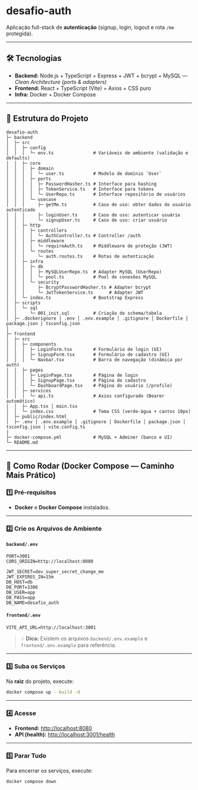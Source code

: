 # desafio-auth

Aplicação full-stack de **autenticação** (signup, login, logout e rota `/me` protegida).

---

## 🛠 Tecnologias

- **Backend:** Node.js + TypeScript + Express + JWT + bcrypt + MySQL — *Clean Architecture (ports & adapters)*
- **Frontend:** React + TypeScript (Vite) + Axios + CSS puro
- **Infra:** Docker + Docker Compose

---

## 📂 Estrutura do Projeto

```
desafio-auth
├─ backend
│  ├─ src
│  │  ├─ config
│  │  │  └─ env.ts               # Variáveis de ambiente (validação e defaults)
│  │  ├─ core
│  │  │  ├─ domain
│  │  │  │  └─ user.ts           # Modelo de domínio `User`
│  │  │  ├─ ports
│  │  │  │  ├─ PasswordHasher.ts # Interface para hashing
│  │  │  │  ├─ TokenService.ts   # Interface para tokens
│  │  │  │  └─ UserRepo.ts       # Interface repositório de usuários
│  │  │  └─ usecase
│  │  │     ├─ getMe.ts          # Caso de uso: obter dados do usuário autenticado
│  │  │     ├─ loginUser.ts      # Caso de uso: autenticar usuário
│  │  │     └─ signupUser.ts     # Caso de uso: criar usuário
│  │  ├─ http
│  │  │  ├─ controllers
│  │  │  │  └─ AuthController.ts # Controller /auth
│  │  │  ├─ middleware
│  │  │  │  └─ requireAuth.ts    # Middleware de proteção (JWT)
│  │  │  └─ routes
│  │  │     └─ auth.routes.ts    # Rotas de autenticação
│  │  ├─ infra
│  │  │  ├─ db
│  │  │  │  ├─ MySQLUserRepo.ts  # Adapter MySQL (UserRepo)
│  │  │  │  └─ pool.ts           # Pool de conexões MySQL
│  │  │  └─ security
│  │  │     ├─ BcryptPasswordHasher.ts # Adapter bcrypt
│  │  │     └─ JwtTokenService.ts      # Adapter JWT
│  │  └─ index.ts                # Bootstrap Express
│  ├─ scripts
│  │  └─ sql
│  │     └─ 001_init.sql         # Criação do schema/tabela
│  ├─ .dockerignore │ .env │ .env.example │ .gitignore │ Dockerfile │ package.json │ tsconfig.json
│
├─ frontend
│  ├─ src
│  │  ├─ components
│  │  │  ├─ LoginForm.tsx        # Formulário de login (UI)
│  │  │  ├─ SignupForm.tsx       # Formulário de cadastro (UI)
│  │  │  └─ Navbar.tsx           # Barra de navegação (dinâmica por auth)
│  │  ├─ pages
│  │  │  ├─ LoginPage.tsx        # Página de login
│  │  │  ├─ SignupPage.tsx       # Página de cadastro
│  │  │  └─ DashboardPage.tsx    # Página do usuário (/profile)
│  │  ├─ services
│  │  │  └─ api.ts               # Axios configurado (Bearer automático)
│  │  ├─ App.tsx │ main.tsx
│  │  └─ index.css               # Tema CSS (verde-água + cantos 10px)
│  ├─ public/index.html
│  ├─ .env │ .env.example │ .gitignore │ Dockerfile │ package.json │ tsconfig.json │ vite.config.ts
│
├─ docker-compose.yml            # MySQL + Adminer (banco e UI)
└─ README.md
```

---

## 🚀 Como Rodar (Docker Compose — Caminho Mais Prático)

### 1️⃣ Pré-requisitos

- **Docker** e **Docker Compose** instalados.

---

### 2️⃣ Crie os Arquivos de Ambiente

#### **`backend/.env`**
```env
PORT=3001
CORS_ORIGIN=http://localhost:8080

JWT_SECRET=dev_super_secret_change_me
JWT_EXPIRES_IN=15m
DB_HOST=db
DB_PORT=3306
DB_USER=app
DB_PASS=app
DB_NAME=desafio_auth
```

#### **`frontend/.env`**
```env
VITE_API_URL=http://localhost:3001
```

> 💡 **Dica:** Existem os arquivos `backend/.env.example` e `frontend/.env.example` para referência.

---

### 3️⃣ Suba os Serviços

Na **raiz** do projeto, execute:

```bash
docker compose up --build -d
```

---

### 4️⃣ Acesse

- **Frontend:** [http://localhost:8080](http://localhost:8080)
- **API (health):** [http://localhost:3001/health](http://localhost:3001/health)

---

### 5️⃣ Parar Tudo

Para encerrar os serviços, execute:

```bash
docker compose down
```
